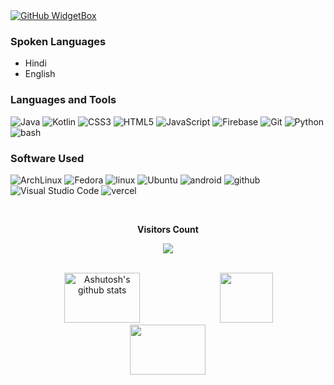 <!--![logo](bannerss.png)-->
  <a href="https://github.com/lyfofashu05">
   <img src="https://github-widgetbox.vercel.app/api/profile?username=lyfofashu05&data=followers,repositories,stars,commits&theme=light" alt="GitHub WidgetBox">
  </a>

<!--[![Typing SVG](https://readme-typing-svg.herokuapp.com?-->

### Spoken Languages 
* Hindi
* English

### Languages and Tools
![Java](https://ziadoua.github.io/m3-Markdown-Badges/badges/Java/java2.svg) ![Kotlin](https://ziadoua.github.io/m3-Markdown-Badges/badges/Kotlin/kotlin2.svg) ![CSS3](https://ziadoua.github.io/m3-Markdown-Badges/badges/CSS/css2.svg) ![HTML5](https://ziadoua.github.io/m3-Markdown-Badges/badges/HTML/html2.svg) ![JavaScript](https://ziadoua.github.io/m3-Markdown-Badges/badges/Javascript/javascript2.svg) ![Firebase](https://ziadoua.github.io/m3-Markdown-Badges/badges/Firebase/firebase2.svg)  ![Git](https://ziadoua.github.io/m3-Markdown-Badges/badges/Git/git2.svg)
![Python](https://ziadoua.github.io/m3-Markdown-Badges/badges/Python/python2.svg)
![bash](https://ziadoua.github.io/m3-Markdown-Badges/badges/Shell/shell2.svg)
<!--### Developer's Quote
![](https://quotes-github-readme.vercel.app/api?type=vertical&theme=dark&titlecolor=56BBB3&textcolor=56BBB3&bg&color=0d1117)
-->
### Software Used
![ArchLinux](https://ziadoua.github.io/m3-Markdown-Badges/badges/Arch/arch2.svg) 
![Fedora](https://ziadoua.github.io/m3-Markdown-Badges/badges/Fedora/fedora2.svg)
![linux](https://ziadoua.github.io/m3-Markdown-Badges/badges/Linux/linux2.svg)
![Ubuntu](https://ziadoua.github.io/m3-Markdown-Badges/badges/Ubuntu/ubuntu2.svg)
![android](https://ziadoua.github.io/m3-Markdown-Badges/badges/Android/android2.svg)
![github](https://ziadoua.github.io/m3-Markdown-Badges/badges/Github/github2.svg)
![Visual Studio Code](
https://ziadoua.github.io/m3-Markdown-Badges/badges/VisualStudioCode/visualstudiocode2.svg
)
![vercel](https://ziadoua.github.io/m3-Markdown-Badges/badges/Vercel/vercel1.svg)





<div align="center">
<br><p align="centre"><b>Visitors Count</b></p>  
<p align="center">
  <img src="https://komarev.com/ghpvc/?username=lyfofashu05&color=512da8&style=flat-square&label=PROFILE+VIEWS" />
</p></p> 
<br></div>
<div align="center">  
  <img width="49%" height="80px" src="https://github-readme-stats.vercel.app/api?username=lyfofashu05&show_icons=true&count_private=true&hide_border=true&title_color=00695C&icon_color=00897B&text_color=37474F&bg_color=FAFAFA" alt="Ashutosh's github stats" />

<img width="41%" height="80px" src="https://github-readme-stats.vercel.app/api/top-langs/?username=lyfofashu05&layout=compact&hide_border=true&title_color=5E35B1&text_color=5E35B1&bg_color=F3F2FD" />

<img width="49%" height="80px" src="https://github-contributor-stats.vercel.app/api?username=lyfofashu05&limit=5&theme=light&combine_all_yearly_contributions=true&title_color=37474F&text_color=546E7A&bg_color=FDF7F7&hide_border=true" />
